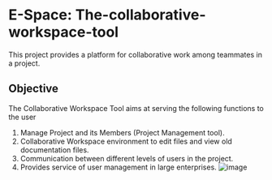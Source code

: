 # E-Space: The-collaborative-workspace-tool
This project provides a platform for collaborative work among teammates in a project.
## Objective
The Collaborative Workspace Tool aims at serving the following functions to the user
1. Manage Project and its Members (Project Management tool).
2. Collaborative Workspace environment to edit files and view old documentation files.
3. Communication between different levels of users in the project.
4. Provides service of user management in large enterprises.
![image](https://user-images.githubusercontent.com/81607715/133925000-ba579a9a-3d2a-48ed-ab30-ce89dedd600d.png)
